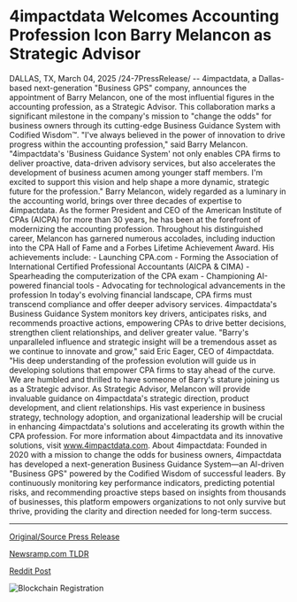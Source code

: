 # 4impactdata Welcomes Accounting Profession Icon Barry Melancon as Strategic Advisor

DALLAS, TX, March 04, 2025 /24-7PressRelease/ -- 4impactdata, a Dallas-based next-generation "Business GPS" company, announces the appointment of Barry Melancon, one of the most influential figures in the accounting profession, as a Strategic Advisor. This collaboration marks a significant milestone in the company's mission to "change the odds" for business owners through its cutting-edge Business Guidance System with Codified Wisdom™.  "I've always believed in the power of innovation to drive progress within the accounting profession," said Barry Melancon. "4impactdata's 'Business Guidance System' not only enables CPA firms to deliver proactive, data-driven advisory services, but also accelerates the development of business acumen among younger staff members. I'm excited to support this vision and help shape a more dynamic, strategic future for the profession."  Barry Melancon, widely regarded as a luminary in the accounting world, brings over three decades of expertise to 4impactdata. As the former President and CEO of the American Institute of CPAs (AICPA) for more than 30 years, he has been at the forefront of modernizing the accounting profession. Throughout his distinguished career, Melancon has garnered numerous accolades, including induction into the CPA Hall of Fame and a Forbes Lifetime Achievement Award. His achievements include:  - Launching CPA.com - Forming the Association of International Certified Professional Accountants (AICPA & CIMA) - Spearheading the computerization of the CPA exam - Championing AI-powered financial tools - Advocating for technological advancements in the profession  In today's evolving financial landscape, CPA firms must transcend compliance and offer deeper advisory services. 4impactdata's Business Guidance System monitors key drivers, anticipates risks, and recommends proactive actions, empowering CPAs to drive better decisions, strengthen client relationships, and deliver greater value.  "Barry's unparalleled influence and strategic insight will be a tremendous asset as we continue to innovate and grow," said Eric Eager, CEO of 4impactdata. "His deep understanding of the profession evolution will guide us in developing solutions that empower CPA firms to stay ahead of the curve. We are humbled and thrilled to have someone of Barry's stature joining us as a Strategic advisor.   As Strategic Advisor, Melancon will provide invaluable guidance on 4impactdata's strategic direction, product development, and client relationships. His vast experience in business strategy, technology adoption, and organizational leadership will be crucial in enhancing 4impactdata's solutions and accelerating its growth within the CPA profession.  For more information about 4impactdata and its innovative solutions, visit www.4impactdata.com.  About 4impactdata: Founded in 2020 with a mission to change the odds for business owners, 4impactdata has developed a next-generation Business Guidance System—an AI-driven "Business GPS" powered by the Codified Wisdom of successful leaders. By continuously monitoring key performance indicators, predicting potential risks, and recommending proactive steps based on insights from thousands of businesses, this platform empowers organizations to not only survive but thrive, providing the clarity and direction needed for long-term success. 

---

[Original/Source Press Release](https://www.24-7pressrelease.com/press-release/520246/4impactdata-welcomes-accounting-profession-icon-barry-melancon-as-strategic-advisor)
                    

[Newsramp.com TLDR](https://newsramp.com/curated-news/4impactdata-appoints-barry-melancon-as-strategic-advisor-to-revolutionize-accounting-profession/fd26780c5cf7a8b84171a6629ef1853a) 

 



[Reddit Post](https://www.reddit.com/r/newsramp/comments/1j3ad4s/4impactdata_appoints_barry_melancon_as_strategic/) 



![Blockchain Registration](https://cdn.newsramp.app/24-7PressRelease/qrcode/253/4/knob4H6Q.webp)